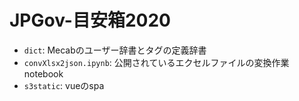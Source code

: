 # JPGov-目安箱2020
- `dict`: Mecabのユーザー辞書とタグの定義辞書
- `convXlsx2json.ipynb`: 公開されているエクセルファイルの変換作業notebook
- `s3static`: vueのspa
